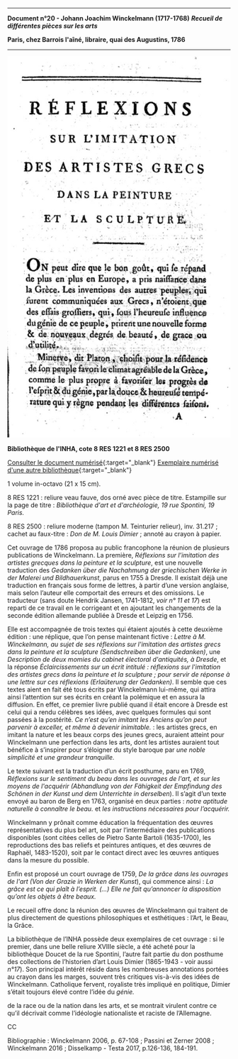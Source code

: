 ﻿***

**Document n°20 - Johann Joachim Winckelmann (1717-1768)**
**_Recueil de différentes pièces sur les arts_**

**Paris, chez Barrois l'aîné, libraire, quai des Augustins, 1786**

***
![Branching](./img/doc20/doc20_1.jpg)

**Bibliothèque de l'INHA, cote 8 RES 1221 et 8 RES 2500**

[Consulter le document numérisé](http://bibliotheque.inha.fr/iguana/www.main.cls?surl=search#RecordId=1.227402){:target="_blank"}
[Exemplaire numérisé d'une autre bibliothèque](https://gallica.bnf.fr/ark:/12148/bpt6k84160q){:target="_blank"}

1 volume in-octavo (21 x 15 cm).

8 RES 1221 : reliure veau fauve, dos orné avec pièce de titre. Estampille sur la page de titre : _Bibliothèque d'art et d'archéologie, 19 rue Spontini, 19 Paris._

8 RES 2500 : reliure moderne (tampon M. Teinturier relieur), inv. 31.217 ; cachet au faux-titre : _Don de M. Louis Dimier_ ; annoté au crayon à papier.

Cet ouvrage de 1786 proposa au public francophone la réunion de plusieurs publications de Winckelmann. La première, _Réflexions sur l’imitation des artistes grecques dans la peinture et la sculpture_, est une nouvelle traduction des _Gedanken über die Nachahmung der griechischen Werke in der Malerei und Bildhauerkunst_, parus en 1755 à Dresde. Il existait déjà une traduction en français sous forme de lettres, à partir d’une version anglaise, mais selon l’auteur elle comportait des erreurs et des omissions. Le traducteur (sans doute Hendrik Jansen, 1741-1812, *voir n° 11 et 17*) est reparti de ce travail en le corrigeant et en ajoutant les changements de la seconde édition allemande publiée à Dresde et Leipzig en 1756.

Elle est accompagnée de trois textes qui étaient ajoutés à cette deuxième édition : une réplique, que l’on pense maintenant fictive : _Lettre à M. Winckelmann, au sujet de ses réflexions sur l'imitation des artistes grecs dans la peinture et la sculpture (Sendschreiben über die Gedanken)_, une _Description de deux momies du cabinet électoral d'antiquités, à Dresde_, et la réponse _Éclaircissements sur un écrit intitulé : réflexions sur l'imitation des artistes grecs dans la peinture et la sculpture ; pour servir de réponse à une lettre sur ces réflexions (Erlaüterung der Gedanken)_. Il semble que ces textes aient en fait été tous écrits par Winckelmann lui-même, qui attira ainsi l’attention sur ses écrits en créant la polémique et en assura la diffusion. En effet, ce premier livre publié quand il était encore à Dresde est celui qui a rendu célèbres ses idées, avec quelques formules qui sont passées à la postérité. _Ce n’est qu’en imitant les Anciens qu’on peut parvenir à exceller, et même à devenir inimitable._ : les artistes grecs, en imitant la nature et les beaux corps des jeunes grecs, auraient atteint pour Winckelmann une perfection dans les arts, dont les artistes auraient tout bénéfice à s’inspirer pour s’éloigner du style baroque par _une noble simplicité et une grandeur tranquille._

Le texte suivant est la traduction d’un écrit posthume, paru en 1769, _Réflexions sur le sentiment du beau dans les ouvrages de l'art, et sur les moyens de l'acquérir (Abhandlung von der Fähigkeit der Empfindung des Schönen in der Kunst und dem Unterrichte in derselben_). Il s’agit d’un texte envoyé au baron de Berg en 1763, organisé en deux parties : _notre aptitude naturelle à connaître le beau._ et _les instructions nécessaires pour l’acquérir._

Winckelmann y prônait comme éducation la fréquentation des œuvres représentatives du plus bel art, soit par l’intermédiaire des publications disponibles (sont citées celles de Pietro Sante Bartoli (1635-1700), les reproductions des bas reliefs et peintures antiques, et des œuvres de Raphaël, 1483-1520), soit par le contact direct avec les œuvres antiques dans la mesure du possible.

Enfin est proposé un court ouvrage de 1759, _De la grâce dans les ouvrages de l'art (Von der Grazie in Werken der Kunst_), qui commence ainsi : _La grâce est ce qui plaît à l’esprit. (…) Elle ne fait qu’annoncer la disposition qu’ont les objets à être beaux._

Le recueil offre donc la réunion des œuvres de Winckelmann qui traitent de plus directement de questions philosophiques et esthétiques : l’Art, le Beau, la Grâce.

La bibliothèque de l’INHA possède deux exemplaires de cet ouvrage : si le premier, dans une belle reliure XVIIIe siècle, a été acheté pour la bibliothèque Doucet de la rue Spontini, l’autre fait partie du don posthume des collections de l’historien d’art Louis Dimier (1865-1943 - voir aussi *n°17*). Son principal intérêt réside dans les nombreuses annotations portées au crayon dans les marges, souvent très critiques vis-à-vis des idées de Winckelmann. Catholique fervent, royaliste très impliqué en politique, Dimier s’était toujours élevé contre l’idée du _génie._

de la race ou de la nation dans les arts, et se montrait virulent contre ce qu’il décrivait comme l’idéologie nationaliste et raciste de l’Allemagne.

CC

Bibliographie : Winckelmann 2006, p. 67-108 ; Passini et Zerner 2008 ; Winckelmann  2016 ; Disselkamp - Testa 2017, p.126-136, 184-191.
